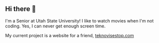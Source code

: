 ## Hi there 👋

I'm a Senior at Utah State University! I like to watch movies when I'm not coding. Yes, I can never get enough screen time.

My current project is a website for a friend, [teknovisestop.com](https://www.teknovisestop.com)
<!--
**MitchellClove/MitchellClove** is a ✨ _special_ ✨ repository because its `README.md` (this file) appears on your GitHub profile.

Here are some ideas to get you started:

- 🔭 I’m currently working on ...
- 🌱 I’m currently learning ...
- 👯 I’m looking to collaborate on ...
- 🤔 I’m looking for help with ...
- 💬 Ask me about ...
- 📫 How to reach me: ...
- 😄 Pronouns: ...
- ⚡ Fun fact: ...
-->
